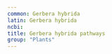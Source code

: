 ```yaml
---
common: Gerbera hybrida
latin: Gerbera hybrida
ncbi: 
title: Gerbera hybrida pathways
group: "Plants"
---
```

